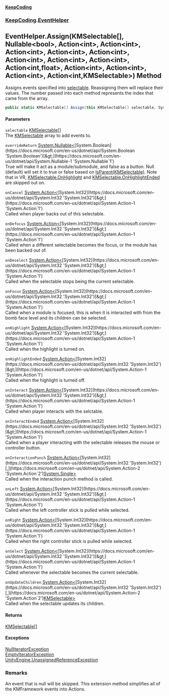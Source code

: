 #### [KeepCoding](index.md 'index')
### [KeepCoding](KeepCoding.md 'KeepCoding').[EventHelper](EventHelper.md 'KeepCoding.EventHelper')
## EventHelper.Assign(KMSelectable[], Nullable&lt;bool&gt;, Action&lt;int&gt;, Action&lt;int&gt;, Action&lt;int&gt;, Action&lt;int&gt;, Action&lt;int&gt;, Action&lt;int&gt;, Action&lt;int&gt;, Action&lt;int&gt;, Action&lt;int,float&gt;, Action&lt;int&gt;, Action&lt;int&gt;, Action&lt;int&gt;, Action&lt;int,KMSelectable&gt;) Method
Assigns events specified into [selectable](EventHelper_Assign_VpEffVE9O6e87QnH1sBxPw.md#KeepCoding_EventHelper_Assign(KMSelectable___System_Nullable_bool__System_Action_int__System_Action_int__System_Action_int__System_Action_int__System_Action_int__System_Action_int__System_Action_int__System_Action_int__System_Action_int_float__System_Action_int__System_Action_int__System_Action_int__System_Action_int_KMSelectable_)_selectable 'KeepCoding.EventHelper.Assign(KMSelectable[], System.Nullable&lt;bool&gt;, System.Action&lt;int&gt;, System.Action&lt;int&gt;, System.Action&lt;int&gt;, System.Action&lt;int&gt;, System.Action&lt;int&gt;, System.Action&lt;int&gt;, System.Action&lt;int&gt;, System.Action&lt;int&gt;, System.Action&lt;int,float&gt;, System.Action&lt;int&gt;, System.Action&lt;int&gt;, System.Action&lt;int&gt;, System.Action&lt;int,KMSelectable&gt;).selectable'). Reassigning them will replace their values. The number passed into each method represents the index that came from the array.  
```csharp
public static KMSelectable[] Assign(this KMSelectable[] selectable, System.Nullable<bool> overrideReturn=null, System.Action<int> onCancel=null, System.Action<int> onDefocus=null, System.Action<int> onDeselect=null, System.Action<int> onFocus=null, System.Action<int> onHighlight=null, System.Action<int> onHighlightEnded=null, System.Action<int> onInteract=null, System.Action<int> onInteractEnded=null, System.Action<int,float> onInteractionPunch=null, System.Action<int> onLeft=null, System.Action<int> onRight=null, System.Action<int> onSelect=null, System.Action<int,KMSelectable> onUpdateChildren=null);
```
#### Parameters
<a name='KeepCoding_EventHelper_Assign(KMSelectable___System_Nullable_bool__System_Action_int__System_Action_int__System_Action_int__System_Action_int__System_Action_int__System_Action_int__System_Action_int__System_Action_int__System_Action_int_float__System_Action_int__System_Action_int__System_Action_int__System_Action_int_KMSelectable_)_selectable'></a>
`selectable` [KMSelectable](https://docs.microsoft.com/en-us/dotnet/api/KMSelectable 'KMSelectable')[[]](https://docs.microsoft.com/en-us/dotnet/api/System.Array 'System.Array')  
The [KMSelectable](https://docs.microsoft.com/en-us/dotnet/api/KMSelectable 'KMSelectable') array to add events to.
  
<a name='KeepCoding_EventHelper_Assign(KMSelectable___System_Nullable_bool__System_Action_int__System_Action_int__System_Action_int__System_Action_int__System_Action_int__System_Action_int__System_Action_int__System_Action_int__System_Action_int_float__System_Action_int__System_Action_int__System_Action_int__System_Action_int_KMSelectable_)_overrideReturn'></a>
`overrideReturn` [System.Nullable&lt;](https://docs.microsoft.com/en-us/dotnet/api/System.Nullable-1 'System.Nullable`1')[System.Boolean](https://docs.microsoft.com/en-us/dotnet/api/System.Boolean 'System.Boolean')[&gt;](https://docs.microsoft.com/en-us/dotnet/api/System.Nullable-1 'System.Nullable`1')  
True will make it act as a module/submodule, and false as a button. Null (default) will set it to true or false based on [IsParent(KMSelectable)](Helper_IsParent_GWtuAi5QnEZOBh_iPNli+Q.md 'KeepCoding.Helper.IsParent(KMSelectable)'). Note that in VR, [KMSelectable.OnHighlight](https://docs.microsoft.com/en-us/dotnet/api/KMSelectable.OnHighlight 'KMSelectable.OnHighlight') and [KMSelectable.OnHighlightEnded](https://docs.microsoft.com/en-us/dotnet/api/KMSelectable.OnHighlightEnded 'KMSelectable.OnHighlightEnded') are skipped out on.
  
<a name='KeepCoding_EventHelper_Assign(KMSelectable___System_Nullable_bool__System_Action_int__System_Action_int__System_Action_int__System_Action_int__System_Action_int__System_Action_int__System_Action_int__System_Action_int__System_Action_int_float__System_Action_int__System_Action_int__System_Action_int__System_Action_int_KMSelectable_)_onCancel'></a>
`onCancel` [System.Action&lt;](https://docs.microsoft.com/en-us/dotnet/api/System.Action-1 'System.Action`1')[System.Int32](https://docs.microsoft.com/en-us/dotnet/api/System.Int32 'System.Int32')[&gt;](https://docs.microsoft.com/en-us/dotnet/api/System.Action-1 'System.Action`1')  
Called when player backs out of this selectable.
  
<a name='KeepCoding_EventHelper_Assign(KMSelectable___System_Nullable_bool__System_Action_int__System_Action_int__System_Action_int__System_Action_int__System_Action_int__System_Action_int__System_Action_int__System_Action_int__System_Action_int_float__System_Action_int__System_Action_int__System_Action_int__System_Action_int_KMSelectable_)_onDefocus'></a>
`onDefocus` [System.Action&lt;](https://docs.microsoft.com/en-us/dotnet/api/System.Action-1 'System.Action`1')[System.Int32](https://docs.microsoft.com/en-us/dotnet/api/System.Int32 'System.Int32')[&gt;](https://docs.microsoft.com/en-us/dotnet/api/System.Action-1 'System.Action`1')  
Called when a different selectable becomes the focus, or the module has been backed out of.
  
<a name='KeepCoding_EventHelper_Assign(KMSelectable___System_Nullable_bool__System_Action_int__System_Action_int__System_Action_int__System_Action_int__System_Action_int__System_Action_int__System_Action_int__System_Action_int__System_Action_int_float__System_Action_int__System_Action_int__System_Action_int__System_Action_int_KMSelectable_)_onDeselect'></a>
`onDeselect` [System.Action&lt;](https://docs.microsoft.com/en-us/dotnet/api/System.Action-1 'System.Action`1')[System.Int32](https://docs.microsoft.com/en-us/dotnet/api/System.Int32 'System.Int32')[&gt;](https://docs.microsoft.com/en-us/dotnet/api/System.Action-1 'System.Action`1')  
Called when the selectable stops being the current selectable.
  
<a name='KeepCoding_EventHelper_Assign(KMSelectable___System_Nullable_bool__System_Action_int__System_Action_int__System_Action_int__System_Action_int__System_Action_int__System_Action_int__System_Action_int__System_Action_int__System_Action_int_float__System_Action_int__System_Action_int__System_Action_int__System_Action_int_KMSelectable_)_onFocus'></a>
`onFocus` [System.Action&lt;](https://docs.microsoft.com/en-us/dotnet/api/System.Action-1 'System.Action`1')[System.Int32](https://docs.microsoft.com/en-us/dotnet/api/System.Int32 'System.Int32')[&gt;](https://docs.microsoft.com/en-us/dotnet/api/System.Action-1 'System.Action`1')  
Called when a module is focused, this is when it is interacted with from the bomb face level and its children can be selected.
  
<a name='KeepCoding_EventHelper_Assign(KMSelectable___System_Nullable_bool__System_Action_int__System_Action_int__System_Action_int__System_Action_int__System_Action_int__System_Action_int__System_Action_int__System_Action_int__System_Action_int_float__System_Action_int__System_Action_int__System_Action_int__System_Action_int_KMSelectable_)_onHighlight'></a>
`onHighlight` [System.Action&lt;](https://docs.microsoft.com/en-us/dotnet/api/System.Action-1 'System.Action`1')[System.Int32](https://docs.microsoft.com/en-us/dotnet/api/System.Int32 'System.Int32')[&gt;](https://docs.microsoft.com/en-us/dotnet/api/System.Action-1 'System.Action`1')  
Called when the highlight is turned on.
  
<a name='KeepCoding_EventHelper_Assign(KMSelectable___System_Nullable_bool__System_Action_int__System_Action_int__System_Action_int__System_Action_int__System_Action_int__System_Action_int__System_Action_int__System_Action_int__System_Action_int_float__System_Action_int__System_Action_int__System_Action_int__System_Action_int_KMSelectable_)_onHighlightEnded'></a>
`onHighlightEnded` [System.Action&lt;](https://docs.microsoft.com/en-us/dotnet/api/System.Action-1 'System.Action`1')[System.Int32](https://docs.microsoft.com/en-us/dotnet/api/System.Int32 'System.Int32')[&gt;](https://docs.microsoft.com/en-us/dotnet/api/System.Action-1 'System.Action`1')  
Called when the highlight is turned off.
  
<a name='KeepCoding_EventHelper_Assign(KMSelectable___System_Nullable_bool__System_Action_int__System_Action_int__System_Action_int__System_Action_int__System_Action_int__System_Action_int__System_Action_int__System_Action_int__System_Action_int_float__System_Action_int__System_Action_int__System_Action_int__System_Action_int_KMSelectable_)_onInteract'></a>
`onInteract` [System.Action&lt;](https://docs.microsoft.com/en-us/dotnet/api/System.Action-1 'System.Action`1')[System.Int32](https://docs.microsoft.com/en-us/dotnet/api/System.Int32 'System.Int32')[&gt;](https://docs.microsoft.com/en-us/dotnet/api/System.Action-1 'System.Action`1')  
Called when player interacts with the selctable.
  
<a name='KeepCoding_EventHelper_Assign(KMSelectable___System_Nullable_bool__System_Action_int__System_Action_int__System_Action_int__System_Action_int__System_Action_int__System_Action_int__System_Action_int__System_Action_int__System_Action_int_float__System_Action_int__System_Action_int__System_Action_int__System_Action_int_KMSelectable_)_onInteractEnded'></a>
`onInteractEnded` [System.Action&lt;](https://docs.microsoft.com/en-us/dotnet/api/System.Action-1 'System.Action`1')[System.Int32](https://docs.microsoft.com/en-us/dotnet/api/System.Int32 'System.Int32')[&gt;](https://docs.microsoft.com/en-us/dotnet/api/System.Action-1 'System.Action`1')  
Called when a player interacting with the selectable releases the mouse or controller button.
  
<a name='KeepCoding_EventHelper_Assign(KMSelectable___System_Nullable_bool__System_Action_int__System_Action_int__System_Action_int__System_Action_int__System_Action_int__System_Action_int__System_Action_int__System_Action_int__System_Action_int_float__System_Action_int__System_Action_int__System_Action_int__System_Action_int_KMSelectable_)_onInteractionPunch'></a>
`onInteractionPunch` [System.Action&lt;](https://docs.microsoft.com/en-us/dotnet/api/System.Action-2 'System.Action`2')[System.Int32](https://docs.microsoft.com/en-us/dotnet/api/System.Int32 'System.Int32')[,](https://docs.microsoft.com/en-us/dotnet/api/System.Action-2 'System.Action`2')[System.Single](https://docs.microsoft.com/en-us/dotnet/api/System.Single 'System.Single')[&gt;](https://docs.microsoft.com/en-us/dotnet/api/System.Action-2 'System.Action`2')  
Called when the interaction punch method is called.
  
<a name='KeepCoding_EventHelper_Assign(KMSelectable___System_Nullable_bool__System_Action_int__System_Action_int__System_Action_int__System_Action_int__System_Action_int__System_Action_int__System_Action_int__System_Action_int__System_Action_int_float__System_Action_int__System_Action_int__System_Action_int__System_Action_int_KMSelectable_)_onLeft'></a>
`onLeft` [System.Action&lt;](https://docs.microsoft.com/en-us/dotnet/api/System.Action-1 'System.Action`1')[System.Int32](https://docs.microsoft.com/en-us/dotnet/api/System.Int32 'System.Int32')[&gt;](https://docs.microsoft.com/en-us/dotnet/api/System.Action-1 'System.Action`1')  
Called when the left controller stick is pulled while selected.
  
<a name='KeepCoding_EventHelper_Assign(KMSelectable___System_Nullable_bool__System_Action_int__System_Action_int__System_Action_int__System_Action_int__System_Action_int__System_Action_int__System_Action_int__System_Action_int__System_Action_int_float__System_Action_int__System_Action_int__System_Action_int__System_Action_int_KMSelectable_)_onRight'></a>
`onRight` [System.Action&lt;](https://docs.microsoft.com/en-us/dotnet/api/System.Action-1 'System.Action`1')[System.Int32](https://docs.microsoft.com/en-us/dotnet/api/System.Int32 'System.Int32')[&gt;](https://docs.microsoft.com/en-us/dotnet/api/System.Action-1 'System.Action`1')  
Called when the right controller stick is pulled while selected.
  
<a name='KeepCoding_EventHelper_Assign(KMSelectable___System_Nullable_bool__System_Action_int__System_Action_int__System_Action_int__System_Action_int__System_Action_int__System_Action_int__System_Action_int__System_Action_int__System_Action_int_float__System_Action_int__System_Action_int__System_Action_int__System_Action_int_KMSelectable_)_onSelect'></a>
`onSelect` [System.Action&lt;](https://docs.microsoft.com/en-us/dotnet/api/System.Action-1 'System.Action`1')[System.Int32](https://docs.microsoft.com/en-us/dotnet/api/System.Int32 'System.Int32')[&gt;](https://docs.microsoft.com/en-us/dotnet/api/System.Action-1 'System.Action`1')  
Called whenever the selectable becomes the current selectable.
  
<a name='KeepCoding_EventHelper_Assign(KMSelectable___System_Nullable_bool__System_Action_int__System_Action_int__System_Action_int__System_Action_int__System_Action_int__System_Action_int__System_Action_int__System_Action_int__System_Action_int_float__System_Action_int__System_Action_int__System_Action_int__System_Action_int_KMSelectable_)_onUpdateChildren'></a>
`onUpdateChildren` [System.Action&lt;](https://docs.microsoft.com/en-us/dotnet/api/System.Action-2 'System.Action`2')[System.Int32](https://docs.microsoft.com/en-us/dotnet/api/System.Int32 'System.Int32')[,](https://docs.microsoft.com/en-us/dotnet/api/System.Action-2 'System.Action`2')[KMSelectable](https://docs.microsoft.com/en-us/dotnet/api/KMSelectable 'KMSelectable')[&gt;](https://docs.microsoft.com/en-us/dotnet/api/System.Action-2 'System.Action`2')  
Called when the selectable updates its children.
  
#### Returns
[KMSelectable](https://docs.microsoft.com/en-us/dotnet/api/KMSelectable 'KMSelectable')[[]](https://docs.microsoft.com/en-us/dotnet/api/System.Array 'System.Array')  
#### Exceptions
[NullIteratorException](NullIteratorException.md 'KeepCoding.Internal.NullIteratorException')  
[EmptyIteratorException](EmptyIteratorException.md 'KeepCoding.Internal.EmptyIteratorException')  
[UnityEngine.UnassignedReferenceException](https://docs.microsoft.com/en-us/dotnet/api/UnityEngine.UnassignedReferenceException 'UnityEngine.UnassignedReferenceException')  
### Remarks
An event that is null will be skipped. This extension method simplifies all of the KMFramework events into Actions.  
